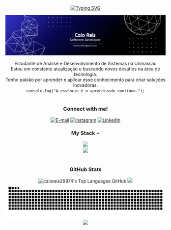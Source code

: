 <div align="center">
  <a href="https://git.io/typing-svg">
    <img src="https://readme-typing-svg.herokuapp.com?font=Fira+Code&color=%230000FF&size=25&center=true&vCenter=true&width=500&lines=Welcome+to+my+profile!" alt="Typing SVG">
  </a>
</div>

<p align="center">
  <img src="./assets/banner.png" alt="Caio Reis - GitHub Banner">
</p>

<p align="center">
    Estudante de Análise e Desenvolvimento de Sistemas na Uninassau<br>
    Estou em constante atualização e buscando novos desafios na área de tecnologia.<br>
    Tenho paixão por aprender e aplicar esse conhecimento para criar soluções inovadoras.<br>
    <code>console.log("A essência é o aprendizado contínuo.");</code>
</p>

#
<div align="center">
  <h3>Connect with me!</h3>

  [![E-mail](https://img.shields.io/badge/Gmail-D14836?style=for-the-badge&logo=gmail&logoColor=fff&color=000000)](mailto:caioreis29974@gmail.com)
  [![Instagram](https://img.shields.io/badge/-Instagram-000?style=for-the-badge&logo=instagram&logoColor=FF00F6&color:FFF)](https://www.instagram.com/caio.xyz_)
  [![LinkedIn](https://img.shields.io/static/v1?message=LinkedIn&logo=linkedin&label=&color=000000&logoColor=white&labelColor=&style=for-the-badge)](https://www.linkedin.com/in/dev-caio-reis/)

  <h3>My Stack ~</h3>

  <img src="https://skillicons.dev/icons?i=nodejs,javascript,react,html,css,python,java,express,mysql,mongodb,sqlite" />
  <br>
  <img src="https://skillicons.dev/icons?i=git,github,postman,vscode,powershell,vercel,netlify,npm,linux,windows" />
  
</div>

#
<div style="text-align: center;" align="center">
  <h3> GitHub Stats </h3>
  <img height="192px" alt="caioreis29974's Top Languages GitHub" src="https://github-readme-stats.vercel.app/api/top-langs/?username=caioreis29974&theme=github_dark&title_color=0047be&color=E3E3E3&text_color=DEDEDE&hide_border=true&text_bold=true&layout=compact"weight=41% height="192px"/>
      <img height="192px" src="https://github-readme-stats.vercel.app/api?username=caioreis29974&theme=github_dark&rank_icon=github&title_color=0047be&color=E3E3E3&text_color=DEDEDE&hide_border=true&show_icons=true"/>
</div>

<div align="center">
  <picture>
    <source media="(prefers-color-scheme: dark)" srcset="https://raw.githubusercontent.com/caioreis29974/caioreis29974/output/github-contribution-grid-snake-dark.svg">
    <source media="(prefers-color-scheme: light)" srcset="https://raw.githubusercontent.com/caioreis29974/caioreis29974/output/github-contribution-grid-snake-dark.svg">
    <img alt="github contribution grid snake animation" src="https://raw.githubusercontent.com/caioreis29974/caioreis29974/output/github-contribution-grid-snake.svg">
  </picture>
</div>

<div align="center">
  <a href="https://github.com/caioreis29974/github-readme-activity-graph">
    <img src="https://github-readme-activity-graph.vercel.app/graph?username=caioreis29974&theme=github_dark&custom_title=Contribution%20Graph&bg_color=00000000&title_color=0366d6&color=0366d6&point=1f6feb&line=0366d6&area_color=0366d6&area=true&hide_border=true">
  </a>
</div>
